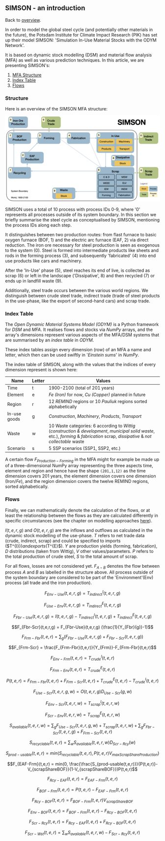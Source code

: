 ## SIMSON - an introduction

Back to [overview](../README.md).

In order to model the global steel cycle (and potentially other materials in the future),
the Potsdam Institute for Climate Impact Research (PIK) has set up their model SIMSON: 'Simulation 
In-Use Material Stocks with the ODYM Network'. 

It is based on dynamic stock modelling (DSM) and material flow analysis (MFA) as well as various prediction techniques.
In this article, we are presenting SIMSON's:

1. [MFA Structure](#structure)
2. [Index Table](#index-table)
3. [Flows](#flows)

### Structure

Here is an overview of the SIMSON MFA structure:

![Structure of SIMSON](simson_fin_structure.png)

SIMSON uses a total of 10 process with process IDs 0-9, 
where '0' represents all processes outside of its system boundary. 
In this section we briefly summarise the steel cycle as conceptualised by SIMSON, 
mentioning the process IDs along each step.

It distinguishes between two production routes: from flast furnace to basic
oxygen furnace (BOF, 1) and the electric arc furnace (EAF, 2) via direct reduction. The iron ore necessary 
for steel production is seen as exogenous to the system (0). Steel is formed into intermediate products
like sheets and rods in the forming process (3), and subsequently 'fabricated' (4) into end use products
like cars and machinery. 

After the 'In-Use' phase (5), steel reaches its end of live, 
is collected as scrap (6) or left in the landscape ('Dissipative', 8) and then recycled (7)
or ends up in landfill waste (9).

Additionally, steel trade occurs between the various world regions. We distinguish between crude steel trade,
indirect trade (trade of steel products in the use-phase, like the export of second-hand cars) and scrap trade.

### Index Table

The *Open Dynamic Material Systems Model (ODYM)* is a Python framework for
*DSM* and *MFA*. It realises flows and stocks via *NumPy* arrays, and the array's dimensions represent
various aspects of the MFA/DSM systems that are summarised by an *index table* in *ODYM*. 

These index tables assign every dimension (row) of an MFA a name and letter, which then can be used swiftly in 
'*Einstein sums*' in *NumPy*. 

The index table of SIMSON, along with the values that the indices of every dimension 
represent is shown here:

| Name   | Letter | Values                                                                                                                                                                               |
|--------| --- |--------------------------------------------------------------------------------------------------------------------------------------------------------------------------------------|
| Time | t | 1900-2100 (total of 201 years)                                                                                                                                                       |
| Element | e | *Fe (Iron)* for now, *Cu (Copper)* planned in future                                                                                                                                 |
| Region | r | 12 *REMIND* regions or 10 *Pauliuk* regions sorted alphabetically                                                                                                                    |
| In-use goods | g | *Construction*, *Machinery*, *Products*, *Transport*                                                                                                                                 |
| Waste | w | 10 Waste categories: 6 according to *Wittig* (*construction & development*, *municipal solid waste*, etc.), *forming* & *fabrication* scrap, *dissipative* & *not collectable* waste |
| Scenario | s | 5 SSP scenarios (SSP1, SSP2, etc.)                                                                                                                                                   |

A certain flow $F_{Production-Forming}$ in the MFA might for example be made
up of a three-dimensional NumPy array representing the three aspects time, element and region
and hence have the shape `(201,1,12)` as the time dimension covers 201 years, the element dimension
covers one dimension (Iron/*Fe*), and the region dimension covers the twelve REMIND regions, sorted alphabetically.

### Flows

Finally, we can mathematically denote the calculation of the flows, or at least the relationship between the 
flows as they are calculated differently in specific circumstances (see the chapter on modelling approaches [here](bachelor.hosak.pdf)).

$I(t,e,r,g)$ and $O(t,e,r,g)$ are the inflows and outflows as calculated in the dynamic stock modelling of the use-phase. $T$ refers to net trade 
data (crude, indirect, scrap) and could be specified to imports ($T^{I}}$) and exports ($T^{E}$). $Y$ are production 
yields (forming, fabrication), $D$ distributions (taken from Wittig), $V$ other values/parameters. 
$P$ refers to the total production of crude steel, $S$ to the total amount of scrap.

For all flows, losses are not considered yet. $F_{A-B}$ denotes the flow between process $A$ and $B$ as labelled in the structure above. 
All process outside of the system boundary are considered to be part of the 'Environment'(Env) process (all trade and the iron production).

$$F_{Env-Use}(t,e,r,g) = T_{indirect}^{I}(t,e,r,g)$$

$$F_{Use-Env}(t,e,r,g) = T_{indirect}^{E}(t,e,r,g)$$

$$F_{Fbr-Use}(t,e,r,g)=I(t,e,r,g)-T_{indirect}^{I}(t,e,r,g)+T_{indirect}^{E}(t,e,r,g)$$

$$F_{Fbr-Scr}(t,e,r,g) = F_{Fbr-Use}(t,e,r,g) (\frac{1}{Y_{Fbr}(g)}-1)$$

$$F_{Frm-Fbr}(t,e,r) = \sum_g(F_{Fbr-Use}(t,e,r,g) + F_{Fbr-Scr}(t,e,r,g))$$

$$F_{Frm-Scr} = \frac{F_{Frm-Fbr}(t,e,r)}{Y_{Frm}}-F_{Frm-Fbr}(t,e,r)$$

$$F_{Env-Frm}(t,e,r) = T_{crude}^{I}(t,e,r)$$

$$F_{Frm-Env}(t,e,r) = T_{crude}^{E}(t,e,r)$$

$$P(t,e,r) = F_{Frm-Fbr}(t,e,r) + F_{Frm-Scr}(t,e,r) + T_{crude}^{E}(t,e,r) - T_{crude}^{I}(t,e,r)$$

$$F_{Use-Scr}(t,e,r,g,w) = O(t,e,r,g)D_{Use-Scr}(g,w)$$

$$F_{Env-Scr}(t,e,r,w)=T_{scrap}^{I}(t,e,r,w)$$

$$F_{Scr-Env}(t,e,r,w)=T_{scrap}^{E}(t,e,r,w)$$

$$S_{available}(t,e,r,w) = \sum_gF_{Use-Scr}(t,e,r,g,w) + T_{scrap}(t,e,r,w)+ \sum_gF_{Fbr-Scr}(t,e,r,g) + F_{Frm-Scr}(t,e,r)$$

$$S_{recyclable}(t,e,r) = \sum_wS_{available}(t,e,r,w)D_{Scr-Rcy}(w)$$

$$S_{prod-usable}(t,e,r) = min(S_{recyclable}(t,e,r),P(t,e,r)V_{maxScrapShareProduction})$$

$$F_{EAF-Frm}(t,e,r) = min(0, \frac{\frac{S_{prod-usable(t,e,r)}}{P(t,e,r)}-V_{scrapShareBOF}}{1-V_{scrapShareBOF}})P(t,e,r)$$

$$F_{Rcy-EAF}(t,e,r) = F_{EAF-Frm}(t,e,r)$$

$$F_{BOF-Frm}(t,e,r) = P(t,e,r) - F_{EAF-Frm}(t,e,r)$$

$$F_{Rcy-BOF}(t,e,r) = F_{BOF-Frm}(t,e,r)V_{scrapShareBOF}$$

$$F_{Env-BOF}(t,e,r) = F_{BOF-Frm}(t,e,r) - F_{Rcy-BOF}(t,e,r)$$

$$F_{Scr-Rcy}(t,e,r) = F_{Rcy-EAF}(t,e,r) + F_{Rcy-BOF}(t,e,r)$$

$$F_{Scr-Wst}(t,e,r) = \sum_wS_{available}(t,e,r,w) - F_{Scr-Rcy}(t,e,r)$$